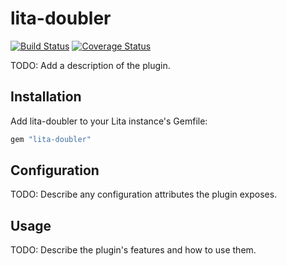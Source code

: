 # lita-doubler

[![Build Status](https://travis-ci.org/PercyWei/lita-doubler.png?branch=master)](https://travis-ci.org/PercyWei/lita-doubler)
[![Coverage Status](https://coveralls.io/repos/PercyWei/lita-doubler/badge.png)](https://coveralls.io/r/PercyWei/lita-doubler)

TODO: Add a description of the plugin.

## Installation

Add lita-doubler to your Lita instance's Gemfile:

``` ruby
gem "lita-doubler"
```

## Configuration

TODO: Describe any configuration attributes the plugin exposes.

## Usage

TODO: Describe the plugin's features and how to use them.

